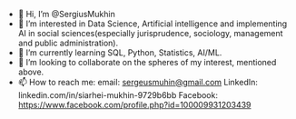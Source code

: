 - 👋 Hi, I’m @SergiusMukhin
- 👀 I’m interested in Data Science, Artificial intelligence and implementing AI in social sciences(especially jurisprudence, sociology, management and public administration).
- 🌱 I’m currently learning SQL, Python, Statistics, AI/ML.
- 💞️ I’m looking to collaborate on the spheres of my interest, mentioned above.
- 📫 How to reach me: 
    email: sergeusmuhin@gmail.com
    LinkedIn: linkedin.com/in/siarhei-mukhin-9729b6bb
    Facebook: https://www.facebook.com/profile.php?id=100009931203439
